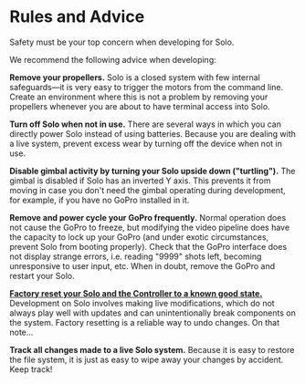 # Rules and Advice

<aside class="caution">
Safety must be your top concern when developing for Solo. 
</aside>

We recommend the following advice when developing:

**Remove your propellers.** Solo is a closed system with few internal safeguards&mdash;it is very easy to trigger the motors from the command line. Create an environment where this is not a problem by removing your propellers whenever you are about to have terminal access into Solo. 

**Turn off Solo when not in use.** There are several ways in which you can directly power Solo instead of using batteries. Because you are dealing with a live system, prevent excess wear by turning off the device when not in use.

**Disable gimbal activity by turning your Solo upside down ("turtling").** The gimbal is disabled if Solo has an inverted Y axis. This prevents it from moving in case you don't need the gimbal operating during development, for example, if you have no GoPro installed in it.

**Remove and power cycle your GoPro frequently.** Normal operation does not cause the GoPro to freeze, but modifying the video pipeline does have the capacity to lock up your GoPro (and under exotic circumstances, prevent Solo from booting properly). Check that the GoPro interface does not display strange errors, i.e. reading "9999" shots left, becoming unresponsive to user input, etc. When in doubt, remove the GoPro and restart your Solo.

[**Factory reset your Solo and the Controller to a known good state.**](starting-troubleshooting.html#factory-resetting) Development on Solo involves making live modifications, which do not always play well with updates and can unintentionally break components on the system. Factory resetting is a reliable way to undo changes. On that note...

**Track all changes made to a live Solo system.** Because it is easy to restore the file system, it is just as easy to wipe away your changes by accident. Keep track!

